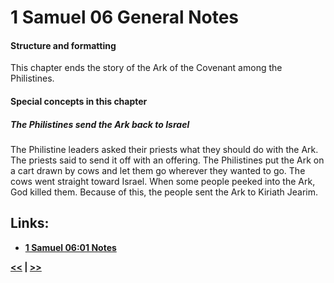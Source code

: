 # 1 Samuel 06 General Notes #

#### Structure and formatting ####

This chapter ends the story of the Ark of the Covenant among the Philistines.

#### Special concepts in this chapter ####

##### The Philistines send the Ark back to Israel #####

The Philistine leaders asked their priests what they should do with the Ark. The priests said to send it off with an offering. The Philistines put the Ark on a cart drawn by cows and let them go wherever they wanted to go. The cows went straight toward Israel. When some people peeked into the Ark, God killed them. Because of this, the people sent the Ark to Kiriath Jearim.

## Links: ##

* __[1 Samuel 06:01 Notes](./01.md)__

__[<<](../05/intro.md) | [>>](../07/intro.md)__

